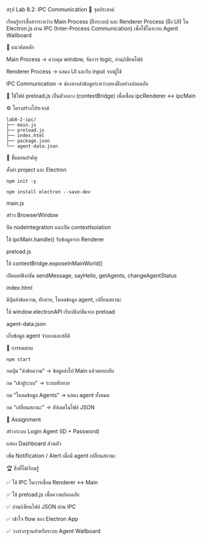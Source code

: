 สรุป Lab 8.2: IPC Communication
🎯 จุดประสงค์

เรียนรู้การสื่อสารระหว่าง Main Process (ฝั่งระบบ) และ Renderer Process (ฝั่ง UI) ใน Electron.js ผ่าน IPC (Inter-Process Communication) เพื่อใช้ในระบบ Agent Wallboard

🔑 แนวคิดหลัก

Main Process → ควบคุม window, จัดการ logic, อ่าน/เขียนไฟล์

Renderer Process → แสดง UI และรับ input จากผู้ใช้

IPC Communication → ช่องทางส่งข้อมูลระหว่างสองฝั่งอย่างปลอดภัย

📂 ใช้ไฟล์ preload.js เป็นตัวกลาง (contextBridge) เพื่อเชื่อม ipcRenderer ↔ ipcMain

⚙️ โครงสร้างโปรเจกต์
```
lab8-2-ipc/
├── main.js
├── preload.js
├── index.html
├── package.json
└── agent-data.json
```
📘 ขั้นตอนสำคัญ

ตั้งค่า project และ Electron
```
npm init -y

npm install electron --save-dev
```
main.js

สร้าง BrowserWindow

ปิด nodeIntegration และเปิด contextIsolation

ใช้ ipcMain.handle() รับข้อมูลจาก Renderer

preload.js

ใช้ contextBridge.exposeInMainWorld()

เปิดเผยฟังก์ชัน sendMessage, sayHello, getAgents, changeAgentStatus

index.html

มีปุ่มส่งข้อความ, ทักทาย, โหลดข้อมูล agent, เปลี่ยนสถานะ

ใช้ window.electronAPI เรียกฟังก์ชันจาก preload

agent-data.json

เก็บข้อมูล agent จำลองและสถิติ

🧪 การทดสอบ
```
npm start
```

กดปุ่ม "ส่งข้อความ" → ข้อมูลส่งไป Main แล้วตอบกลับ

กด "เข้าสู่ระบบ" → ระบบทักทาย

กด "โหลดข้อมูล Agents" → แสดง agent ทั้งหมด

กด "เปลี่ยนสถานะ" → อัปเดตในไฟล์ JSON

🧭 Assignment

สร้างระบบ Login Agent (ID + Password)

แสดง Dashboard ส่วนตัว

เพิ่ม Notification / Alert เมื่อมี agent เปลี่ยนสถานะ

🏆 สิ่งที่ได้เรียนรู้

✅ ใช้ IPC ในการเชื่อม Renderer ↔ Main

✅ ใช้ preload.js เพื่อความปลอดภัย

✅ อ่าน/เขียนไฟล์ JSON ผ่าน IPC

✅ เข้าใจ flow ของ Electron App

✅ วางรากฐานสำหรับระบบ Agent Wallboard
